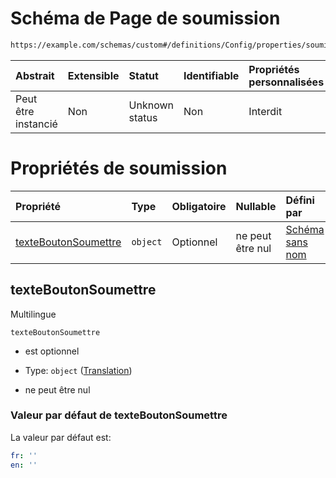 # Schéma de Page de soumission

```txt
https://example.com/schemas/custom#/definitions/Config/properties/soumission
```



| Abstrait            | Extensible | Statut         | Identifiable | Propriétés personnalisées | Propriétés Additionnelles | Limites d'accès | Défini dans                                                                        |
| :------------------ | :--------- | :------------- | :----------- | :------------------------ | :------------------------ | :-------------- | :--------------------------------------------------------------------------------- |
| Peut être instancié | Non        | Unknown status | Non          | Interdit                  | Interdit                  | aucun           | [FRW.form.schema.json\*](../out/FRW.form.schema.json "ouvrir le schéma d'origine") |

# Propriétés de soumission

| Propriété                                     | Type     | Obligatoire | Nullable         | Défini par                                                                                                                                     |
| :-------------------------------------------- | :------- | :---------- | :--------------- | :--------------------------------------------------------------------------------------------------------------------------------------------- |
| [texteBoutonSoumettre](#texteboutonsoumettre) | `object` | Optionnel   | ne peut être nul | [Schéma sans nom](frw-definitions-translation.md "https://example.com/schemas/custom#/definitions/Soumission/properties/texteBoutonSoumettre") |

## texteBoutonSoumettre

Multilingue

`texteBoutonSoumettre`

*   est optionnel

*   Type: `object` ([Translation](frw-definitions-translation.md))

*   ne peut être nul

### Valeur par défaut de texteBoutonSoumettre

La valeur par défaut est:

```yaml
fr: ''
en: ''

```
